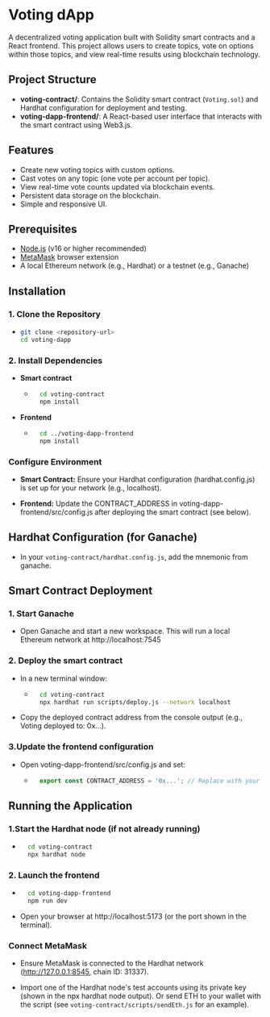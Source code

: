 # Voting dApp

A decentralized voting application built with Solidity smart contracts and a React frontend. This project allows users to create topics, vote on options within those topics, and view real-time results using blockchain technology.

## Project Structure

- **voting-contract/**: Contains the Solidity smart contract (`Voting.sol`) and Hardhat configuration for deployment and testing.
- **voting-dapp-frontend/**: A React-based user interface that interacts with the smart contract using Web3.js.

## Features

- Create new voting topics with custom options.
- Cast votes on any topic (one vote per account per topic).
- View real-time vote counts updated via blockchain events.
- Persistent data storage on the blockchain.
- Simple and responsive UI.

## Prerequisites

- [Node.js](https://nodejs.org/) (v16 or higher recommended)
- [MetaMask](https://metamask.io/) browser extension
- A local Ethereum network (e.g., Hardhat) or a testnet (e.g., Ganache)

## Installation

### 1. Clone the Repository

- ```bash
  git clone <repository-url>
  cd voting-dapp

### 2. Install Dependencies

- **Smart contract**
    - ```bash
        cd voting-contract
        npm install
- **Frontend**
    - ```bash
        cd ../voting-dapp-frontend
        npm install

### Configure Environment

- **Smart Contract:** Ensure your Hardhat configuration (hardhat.config.js) is set up for your network (e.g., localhost).

- **Frontend:** Update the CONTRACT_ADDRESS in voting-dapp-frontend/src/config.js after deploying the smart contract (see below).

## Hardhat Configuration (for Ganache)

- In your `voting-contract/hardhat.config.js`, add the mnemonic from ganache.

## Smart Contract Deployment

### 1. Start Ganache

- Open Ganache and start a new workspace. This will run a local Ethereum network at http://localhost:7545

### 2. Deploy the smart contract

- In a new terminal window:
    - ```bash   
        cd voting-contract
        npx hardhat run scripts/deploy.js --network localhost
- Copy the deployed contract address from the console output (e.g., Voting deployed to: 0x...).

### 3.Update the frontend configuration

- Open voting-dapp-frontend/src/config.js and set:
    - ```javascript
        export const CONTRACT_ADDRESS = '0x...'; // Replace with your deployed contract address

## Running the Application

### 1.Start the Hardhat node (if not already running)

- ```bash
    cd voting-contract
    npx hardhat node

### 2. Launch the frontend

- ```bash
    cd voting-dapp-frontend
    npm run dev

- Open your browser at http://localhost:5173 (or the port shown in the terminal).

### Connect MetaMask

- Ensure MetaMask is connected to the Hardhat network (http://127.0.0.1:8545, chain ID: 31337).

- Import one of the Hardhat node's test accounts using its private key (shown in the npx hardhat node output). Or send ETH to your wallet with the script (see `voting-contract/scripts/sendEth.js` for an example).



